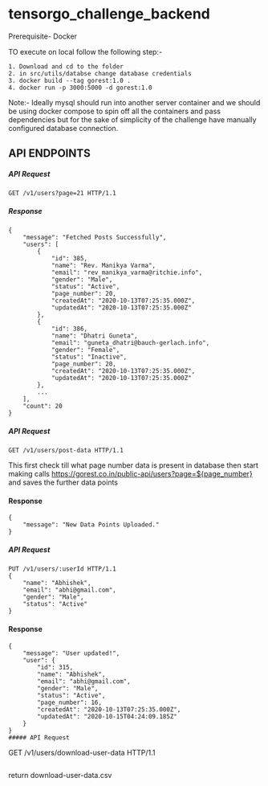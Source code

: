 # tensorgo_challenge_backend

Prerequisite- Docker


TO execute on local follow the following step:-
```
1. Download and cd to the folder
2. in src/utils/databse change database credentials
3. docker build --tag gorest:1.0 .
4. docker run -p 3000:5000 -d gorest:1.0
```

Note:- Ideally mysql should run into another server container and we should be using docker compose to spin off all the containers and pass dependencies but for the sake of simplicity of the challenge have manually configured database connection. 

## API ENDPOINTS 


##### API Request
```
GET /v1/users?page=21 HTTP/1.1
```

##### Response
```
{
    "message": "Fetched Posts Successfully",
    "users": [
        {
            "id": 385,
            "name": "Rev. Manikya Varma",
            "email": "rev_manikya_varma@ritchie.info",
            "gender": "Male",
            "status": "Active",
            "page_number": 20,
            "createdAt": "2020-10-13T07:25:35.000Z",
            "updatedAt": "2020-10-13T07:25:35.000Z"
        },
        {
            "id": 386,
            "name": "Dhatri Guneta",
            "email": "guneta_dhatri@bauch-gerlach.info",
            "gender": "Female",
            "status": "Inactive",
            "page_number": 20,
            "createdAt": "2020-10-13T07:25:35.000Z",
            "updatedAt": "2020-10-13T07:25:35.000Z"
        },
        ...
    ],
    "count": 20
}
```
##### API Request
```
GET /v1/users/post-data HTTP/1.1
```
This first check till what page number data is present in database then start making calls https://gorest.co.in/public-api/users?page=${page_number} and saves the further data points

#### Response

```
{
    "message": "New Data Points Uploaded."
}
```
##### API Request
```
PUT /v1/users/:userId HTTP/1.1
{
    "name": "Abhishek",
    "email": "abhi@gmail.com",
    "gender": "Male",
    "status": "Active"
}
```
#### Response
```
{
    "message": "User updated!",
    "user": {
        "id": 315,
        "name": "Abhishek",
        "email": "abhi@gmail.com",
        "gender": "Male",
        "status": "Active",
        "page_number": 16,
        "createdAt": "2020-10-13T07:25:35.000Z",
        "updatedAt": "2020-10-15T04:24:09.185Z"
    }
}
##### API Request
```
GET /v1/users/download-user-data HTTP/1.1
```

```
return download-user-data.csv
```